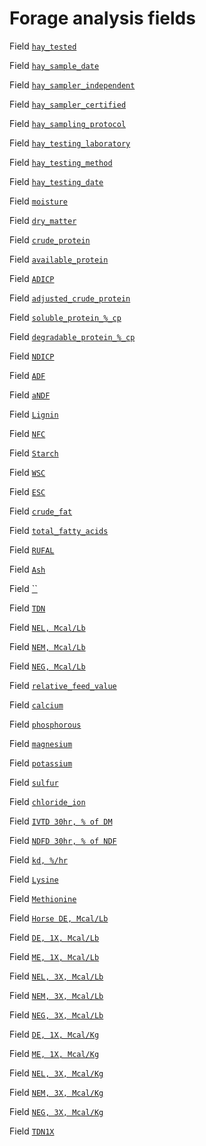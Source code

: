 # Forage analysis fields

Field [`hay_tested`]()

Field [`hay_sample_date`]()

Field [`hay_sampler_independent`]()

Field [`hay_sampler_certified`]()

Field [`hay_sampling_protocol`]()

Field [`hay_testing_laboratory`]()

Field [`hay_testing_method`]()

Field [`hay_testing_date`]()

Field [`moisture`]()

Field [`dry_matter`]()

Field [`crude_protein`]()

Field [`available_protein`]()

Field [`ADICP`]()

Field [`adjusted_crude_protein`]()

Field [`soluble_protein_%_cp`]()

Field [`degradable_protein_%_cp`]()

Field [`NDICP`]()

Field [`ADF`]()

Field [`aNDF`]()

Field [`Lignin`]()

Field [`NFC`]()

Field [`Starch`]()

Field [`WSC`]()

Field [`ESC`]()

Field [`crude_fat`]()

Field [`total_fatty_acids`]()

Field [`RUFAL`]()

Field [`Ash`]()

Field [``]()

Field [`TDN`]()

Field [`NEL, Mcal/Lb`]()

Field [`NEM, Mcal/Lb`]()

Field [`NEG, Mcal/Lb`]()

Field [`relative_feed_value`]()

Field [`calcium`]()

Field [`phosphorous`]()

Field [`magnesium`]()

Field [`potassium`]()

Field [`sulfur`]()

Field [`chloride_ion`]()

Field [`IVTD 30hr, % of DM`]()

Field [`NDFD 30hr, % of NDF`]()

Field [`kd, %/hr`]()

Field [`Lysine`]()

Field [`Methionine`]()

Field [`Horse DE, Mcal/Lb`]()

Field [`DE, 1X, Mcal/Lb`]()

Field [`ME, 1X, Mcal/Lb`]()

Field [`NEL, 3X, Mcal/Lb`]()

Field [`NEM, 3X, Mcal/Lb`]()

Field [`NEG, 3X, Mcal/Lb`]()

Field [`DE, 1X, Mcal/Kg`]()

Field [`ME, 1X, Mcal/Kg`]()

Field [`NEL, 3X, Mcal/Kg`]()

Field [`NEM, 3X, Mcal/Kg`]()

Field [`NEG, 3X, Mcal/Kg`]()

Field [`TDN1X`]()
